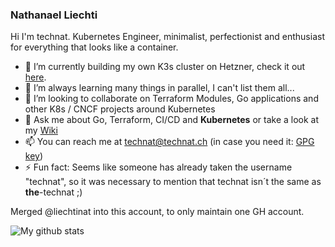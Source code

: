 ### Nathanael Liechti

Hi I'm technat. Kubernetes Engineer, minimalist, perfectionist and enthusiast for everything that looks like a container.

- 🔭 I’m currently building my own K3s cluster on Hetzner, check it out [here](https://github.com/the-technat/k.technat.ch).
- 🌱 I’m always learning many things in parallel, I can't list them all...
- 💞️ I’m looking to collaborate on Terraform Modules, Go applications and other K8s / CNCF projects around Kubernetes
- 💬 Ask me about Go, Terraform, CI/CD and **Kubernetes** or take a look at my [Wiki](https://wiki.technat.ch)
- 📫 You can reach me at technat@technat.ch (in case you need it: [GPG key](https://keys.openpgp.org/vks/v1/by-fingerprint/DC199950E4517F14CBB68A8D22391B207DAD6969))
- ⚡ Fun fact: Seems like someone has already taken the username "technat", so it was necessary to mention that technat isn´t the same as **the**-technat ;)

Merged @liechtinat into this account, to only maintain one GH account.

![My github stats](https://github-readme-stats.vercel.app/api?username=the-technat&show_icons=true)


